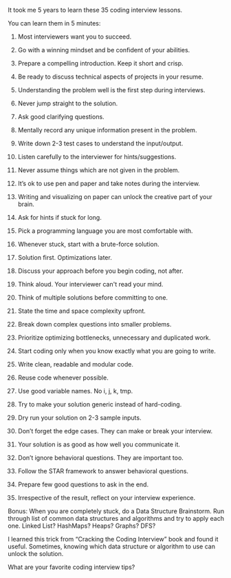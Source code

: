 It took me 5 years to learn these 35 coding interview lessons.

You can learn them in 5 minutes:

1. Most interviewers want you to succeed.

2. Go with a winning mindset and be confident of your abilities.

3. Prepare a compelling introduction. Keep it short and crisp.

4. Be ready to discuss technical aspects of projects in your resume.

5. Understanding the problem well is the first step during interviews.

6. Never jump straight to the solution.

7. Ask good clarifying questions.

8. Mentally record any unique information present in the problem.

9. Write down 2-3 test cases to understand the input/output.

10. Listen carefully to the interviewer for hints/suggestions.

11. Never assume things which are not given in the problem.

12. It’s ok to use pen and paper and take notes during the interview.

13. Writing and visualizing on paper can unlock the creative part of your brain.

14. Ask for hints if stuck for long.

15. Pick a programming language you are most comfortable with.

16. Whenever stuck, start with a brute-force solution.

17. Solution first. Optimizations later.

18. Discuss your approach before you begin coding, not after.

19. Think aloud. Your interviewer can't read your mind.

20. Think of multiple solutions before committing to one.

21. State the time and space complexity upfront.

22. Break down complex questions into smaller problems.

23. Prioritize optimizing bottlenecks, unnecessary and duplicated work.

24. Start coding only when you know exactly what you are going to write.

25. Write clean, readable and modular code.

26. Reuse code whenever possible.

27. Use good variable names. No i, j, k, tmp.

28. Try to make your solution generic instead of hard-coding.

29. Dry run your solution on 2-3 sample inputs.

30. Don’t forget the edge cases. They can make or break your interview.

31. Your solution is as good as how well you communicate it.

32. Don’t ignore behavioral questions. They are important too.

33. Follow the STAR framework to answer behavioral questions.

34. Prepare few good questions to ask in the end.

35. Irrespective of the result, reflect on your interview experience.

Bonus: When you are completely stuck, do a Data Structure Brainstorm.
Run through list of common data structures and algorithms and try to apply each one.
Linked List? HashMaps? Heaps? Graphs? DFS?

I learned this trick from “Cracking the Coding Interview” book and found it useful.
Sometimes, knowing which data structure or algorithm to use can unlock the solution.

What are your favorite coding interview tips?
